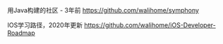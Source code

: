 用Java构建的社区 - 3年前
https://github.com/walihome/symphony

IOS学习路径，2020年更新
https://github.com/walihome/iOS-Developer-Roadmap

